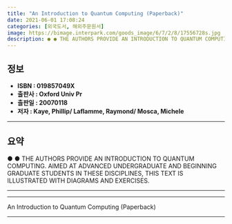 ```yaml
---
title: "An Introduction to Quantum Computing (Paperback)"
date: 2021-06-01 17:08:24
categories: [외국도서, 해외주문원서]
image: https://bimage.interpark.com/goods_image/6/7/2/8/17556728s.jpg
description: ● ● THE AUTHORS PROVIDE AN INTRODUCTION TO QUANTUM COMPUTING. AIMED AT ADVANCED UNDERGRADUATE AND BEGINNING GRADUATE STUDENTS IN THESE DISCIPLINES, THIS TEXT
---
```


## **정보**

- **ISBN : 019857049X**
- **출판사 : Oxford Univ Pr**
- **출판일 : 20070118**
- **저자 : Kaye, Phillip/ Laflamme, Raymond/ Mosca, Michele**

------



## **요약**

●  ●  THE AUTHORS PROVIDE AN INTRODUCTION TO QUANTUM COMPUTING. AIMED AT ADVANCED UNDERGRADUATE AND BEGINNING GRADUATE STUDENTS IN THESE DISCIPLINES, THIS TEXT IS ILLUSTRATED WITH DIAGRAMS AND EXERCISES.

------



------


An Introduction to Quantum Computing (Paperback) 

------


